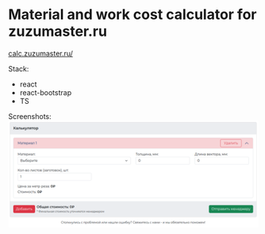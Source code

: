 # Material and work cost calculator for zuzumaster.ru

[calc.zuzumaster.ru/](https://calc.zuzumaster.ru/)

Stack:

- react
- react-bootstrap
- TS

Screenshots:
![screenshot 1](/screenshots/1.png)
